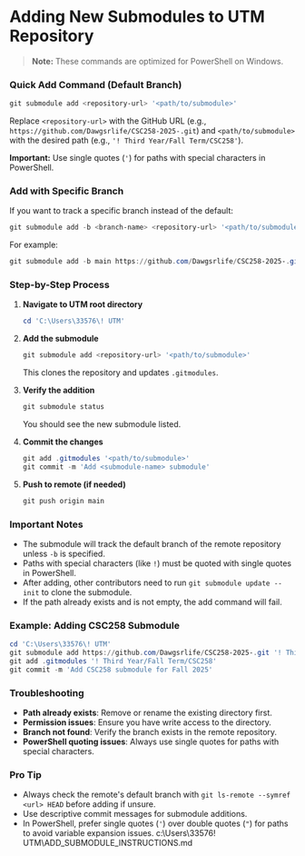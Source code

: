 # Adding New Submodules to UTM Repository

> **Note:** These commands are optimized for PowerShell on Windows.

### Quick Add Command (Default Branch)

```powershell
git submodule add <repository-url> '<path/to/submodule>'
```

Replace `<repository-url>` with the GitHub URL (e.g., `https://github.com/Dawgsrlife/CSC258-2025-.git`) and `<path/to/submodule>` with the desired path (e.g., `'! Third Year/Fall Term/CSC258'`).

**Important:** Use single quotes (`'`) for paths with special characters in PowerShell.

### Add with Specific Branch

If you want to track a specific branch instead of the default:

```powershell
git submodule add -b <branch-name> <repository-url> '<path/to/submodule>'
```

For example:
```powershell
git submodule add -b main https://github.com/Dawgsrlife/CSC258-2025-.git '! Third Year/Fall Term/CSC258'
```

### Step-by-Step Process

1. **Navigate to UTM root directory**
   ```powershell
   cd 'C:\Users\33576\! UTM'
   ```

2. **Add the submodule**
   ```powershell
   git submodule add <repository-url> '<path/to/submodule>'
   ```
   This clones the repository and updates `.gitmodules`.

3. **Verify the addition**
   ```powershell
   git submodule status
   ```
   You should see the new submodule listed.

4. **Commit the changes**
   ```powershell
   git add .gitmodules '<path/to/submodule>'
   git commit -m 'Add <submodule-name> submodule'
   ```

5. **Push to remote (if needed)**
   ```powershell
   git push origin main
   ```

### Important Notes

- The submodule will track the default branch of the remote repository unless `-b` is specified.
- Paths with special characters (like `!`) must be quoted with single quotes in PowerShell.
- After adding, other contributors need to run `git submodule update --init` to clone the submodule.
- If the path already exists and is not empty, the add command will fail.

### Example: Adding CSC258 Submodule

```powershell
cd 'C:\Users\33576\! UTM'
git submodule add https://github.com/Dawgsrlife/CSC258-2025-.git '! Third Year/Fall Term/CSC258'
git add .gitmodules '! Third Year/Fall Term/CSC258'
git commit -m 'Add CSC258 submodule for Fall 2025'
```

### Troubleshooting

- **Path already exists**: Remove or rename the existing directory first.
- **Permission issues**: Ensure you have write access to the directory.
- **Branch not found**: Verify the branch exists in the remote repository.
- **PowerShell quoting issues**: Always use single quotes for paths with special characters.

### Pro Tip

- Always check the remote's default branch with `git ls-remote --symref <url> HEAD` before adding if unsure.
- Use descriptive commit messages for submodule additions.
- In PowerShell, prefer single quotes (`'`) over double quotes (`"`) for paths to avoid variable expansion issues.</content>
<parameter name="filePath">c:\Users\33576\! UTM\ADD_SUBMODULE_INSTRUCTIONS.md
